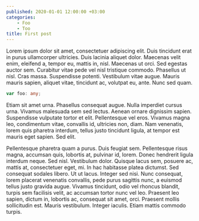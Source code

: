 ```yaml
---
published: 2020-01-01 12:00:00 +03:00
categories:
    - Foo
    - Too
title: First post
---
```


Lorem ipsum dolor sit amet, consectetuer adipiscing elit. Duis tincidunt erat in purus ullamcorper ultricies. Duis lacinia aliquet dolor. Maecenas velit enim, eleifend a, tempor eu, mattis in, nisl. Maecenas ut orci. Sed egestas auctor sem. Curabitur vitae pede vel nisl tristique commodo. Phasellus ut nisl. Cras massa. Suspendisse potenti. Vestibulum vitae augue. Mauris mauris sapien, aliquet vitae, tincidunt ac, volutpat eu, ante. Nunc sed quam.

```typescript
var foo: any;
```

Etiam sit amet urna. Phasellus consequat augue. Nulla imperdiet cursus urna. Vivamus malesuada sem sed lectus. Aenean ornare dignissim sapien. Suspendisse vulputate tortor et elit. Pellentesque vel eros. Vivamus magna leo, condimentum vitae, convallis id, ultricies non, diam. Nam venenatis, lorem quis pharetra interdum, tellus justo tincidunt ligula, at tempor est mauris eget sapien. Sed elit.

Pellentesque pharetra quam a purus. Duis feugiat sem. Pellentesque risus magna, accumsan quis, lobortis at, pulvinar id, lorem. Donec hendrerit ligula interdum neque. Sed nisl. Vestibulum dolor. Quisque lacus sem, posuere ac, mattis at, consectetuer eget, mi. In hac habitasse platea dictumst. Sed consequat sodales libero. Ut ut lacus. Integer sed nisi. Nunc consequat, lorem placerat venenatis convallis, pede purus sagittis nunc, a euismod tellus justo gravida augue. Vivamus tincidunt, odio vel rhoncus blandit, turpis sem facilisis velit, ac accumsan tortor nunc vel leo. Praesent leo sapien, dictum in, lobortis ac, consequat sit amet, orci. Praesent mollis sollicitudin est. Mauris vestibulum. Integer iaculis. Etiam mattis commodo turpis.
